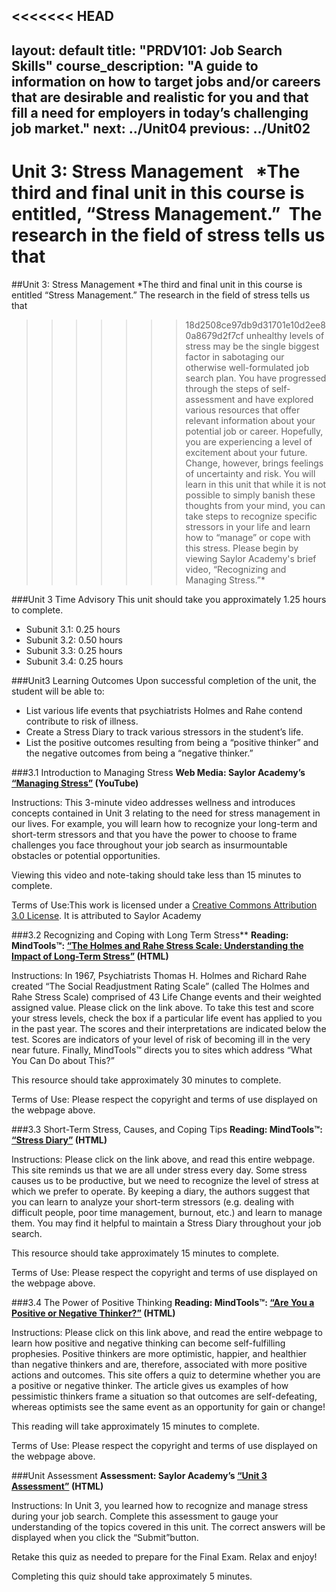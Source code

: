 <<<<<<< HEAD
---
layout: default
title: "PRDV101: Job Search Skills"
course_description: "A guide to information on how to target jobs and/or careers that are desirable and realistic for you and that fill a need for employers in today’s challenging job market."
next: ../Unit04
previous: ../Unit02
---
**Unit 3: Stress Management** <span id="3"></span> 
*The third and final unit in this course is entitled, “Stress
Management.”  The research in the field of stress tells us that
=======
##Unit 3: Stress Management
*The third and final unit in this course is entitled “Stress
Management.” The research in the field of stress tells us that
>>>>>>> 18d2508ce97db9d31701e10d2ee80a8679d2f7cf
unhealthy levels of stress may be the single biggest factor in
sabotaging our otherwise well-formulated job search plan. You have
progressed through the steps of self-assessment and have explored
various resources that offer relevant information about your potential
job or career. Hopefully, you are experiencing a level of excitement
about your future. Change, however, brings feelings of uncertainty and
risk. You will learn in this unit that while it is not possible to
simply banish these thoughts from your mind, you can take steps to
recognize specific stressors in your life and learn how to “manage” or
cope with this stress. Please begin by viewing Saylor Academy's
brief video, “Recognizing and Managing Stress.”*

###Unit 3 Time Advisory
This unit should take you approximately 1.25 hours to complete.

* Subunit 3.1: 0.25 hours
* Subunit 3.2: 0.50 hours
* Subunit 3.3: 0.25 hours
* Subunit 3.4: 0.25 hours

###Unit3 Learning Outcomes
Upon successful completion of the unit, the student will be able to:
- List various life events that psychiatrists Holmes and Rahe contend
contribute to risk of illness.
- Create a Stress Diary to track various stressors in the student’s
life.
- List the positive outcomes resulting from being a “positive thinker”
and the negative outcomes from being a “negative thinker.”

###3.1 Introduction to Managing Stress
**Web Media: Saylor Academy’s [“Managing
Stress”](http://www.youtube.com/watch?v=yEq4FUqRmT4) (YouTube)**
 
Instructions: This 3-minute video addresses wellness and introduces
concepts contained in Unit 3 relating to the need for stress
management in our lives. For example, you will learn how to
recognize your long-term and short-term stressors and that you have
the power to choose to frame challenges you face throughout your job
search as insurmountable obstacles or potential opportunities.
 
Viewing this video and note-taking should take less than 15 minutes
to complete.

Terms of Use:This work is licensed under a [Creative Commons
Attribution 3.0
License](http://creativecommons.org/licenses/by/3.0/). It is
attributed to Saylor Academy

###3.2 Recognizing and Coping with Long Term Stress**
**Reading: MindTools™: [“The Holmes and Rahe Stress Scale: Understanding
the Impact of Long-Term
Stress”](http://www.mindtools.com/pages/article/newTCS_82.htm) (HTML)**
 
Instructions: In 1967, Psychiatrists Thomas H. Holmes and Richard
Rahe created “The Social Readjustment Rating Scale” (called The
Holmes and Rahe Stress Scale) comprised of 43 Life Change events and
their weighted assigned value. Please click on the link above. To
take this test and score your stress levels, check the box if a
particular life event has applied to you in the past year. The
scores and their interpretations are indicated below the test.
Scores are indicators of your level of risk of becoming ill in the
very near future. Finally, MindTools™ directs you to sites which
address “What You Can Do about This?” 
 
This resource should take approximately 30 minutes to complete.
 
Terms of Use: Please respect the copyright and terms of use
displayed on the webpage above.

###3.3 Short-Term Stress, Causes, and Coping Tips
**Reading: MindTools™: [“Stress
Diary”](http://www.mindtools.com/pages/article/newTCS_01.htm) (HTML)**
 
Instructions: Please click on the link above, and read this entire
webpage. This site reminds us that we are all under stress every
day. Some stress causes us to be productive, but we need to
recognize the level of stress at which we prefer to operate. By
keeping a diary, the authors suggest that you can learn to analyze
your short-term stressors (e.g. dealing with difficult people, poor
time management, burnout, etc.) and learn to manage them. You may
find it helpful to maintain a Stress Diary throughout your job
search.
 
This resource should take approximately 15 minutes to complete.
 
Terms of Use: Please respect the copyright and terms of use
displayed on the webpage above.

###3.4 The Power of Positive Thinking
**Reading: MindTools™: [“Are You a Positive or Negative
Thinker?”](http://www.mindtools.com/pages/article/newTCS_89.htm) (HTML)**
 
Instructions: Please click on this link above, and read the entire
webpage to learn how positive and negative thinking can become
self-fulfilling prophesies. Positive thinkers are more optimistic,
happier, and healthier than negative thinkers and are, therefore,
associated with more positive actions and outcomes. This site
offers a quiz to determine whether you are a positive or negative
thinker. The article gives us examples of how pessimistic thinkers
frame a situation so that outcomes are self-defeating, whereas
optimists see the same event as an opportunity for gain or
change!

This reading will take approximately 15 minutes to complete.
 
Terms of Use: Please respect the copyright and terms of use
displayed on the webpage above.

###Unit Assessment
**Assessment: Saylor Academy’s [“Unit 3
Assessment”](http://school.saylor.org/mod/quiz/view.php?id=1514) (HTML)** 
 
Instructions: In Unit 3, you learned how to recognize and manage
stress during your job search. Complete this assessment to gauge
your understanding of the topics covered in this unit. The correct
answers will be displayed when you click the “Submit”button.

Retake this quiz as needed to prepare for the Final Exam. Relax
and enjoy!

Completing this quiz should take approximately 5 minutes.
